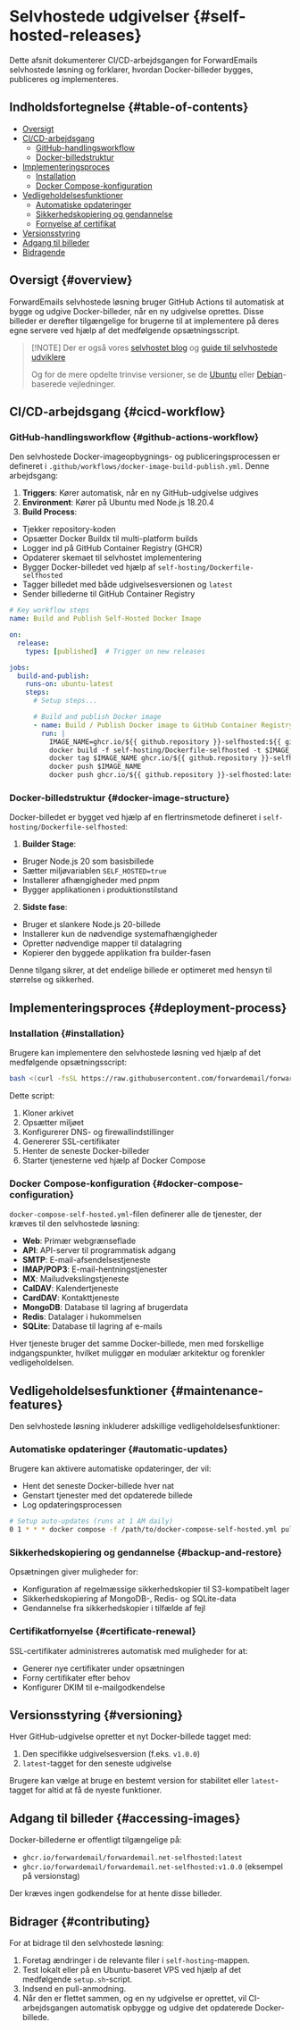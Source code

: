 # Selvhostede udgivelser {#self-hosted-releases}

Dette afsnit dokumenterer CI/CD-arbejdsgangen for ForwardEmails selvhostede løsning og forklarer, hvordan Docker-billeder bygges, publiceres og implementeres.

## Indholdsfortegnelse {#table-of-contents}

* [Oversigt](#overview)
* [CI/CD-arbejdsgang](#cicd-workflow)
  * [GitHub-handlingsworkflow](#github-actions-workflow)
  * [Docker-billedstruktur](#docker-image-structure)
* [Implementeringsproces](#deployment-process)
  * [Installation](#installation)
  * [Docker Compose-konfiguration](#docker-compose-configuration)
* [Vedligeholdelsesfunktioner](#maintenance-features)
  * [Automatiske opdateringer](#automatic-updates)
  * [Sikkerhedskopiering og gendannelse](#backup-and-restore)
  * [Fornyelse af certifikat](#certificate-renewal)
* [Versionsstyring](#versioning)
* [Adgang til billeder](#accessing-images)
* [Bidragende](#contributing)

## Oversigt {#overview}

ForwardEmails selvhostede løsning bruger GitHub Actions til automatisk at bygge og udgive Docker-billeder, når en ny udgivelse oprettes. Disse billeder er derefter tilgængelige for brugerne til at implementere på deres egne servere ved hjælp af det medfølgende opsætningsscript.

> \[!NOTE]
> Der er også vores [selvhostet blog](https://forwardemail.net/blog/docs/self-hosted-solution) og [guide til selvhostede udviklere](https://forwardemail.net/self-hosted)
>
> Og for de mere opdelte trinvise versioner, se de [Ubuntu](https://forwardemail.net/guides/selfhosted-on-ubuntu) eller [Debian](https://forwardemail.net/guides/selfhosted-on-debian)-baserede vejledninger.

## CI/CD-arbejdsgang {#cicd-workflow}

### GitHub-handlingsworkflow {#github-actions-workflow}

Den selvhostede Docker-imageopbygnings- og publiceringsprocessen er defineret i `.github/workflows/docker-image-build-publish.yml`. Denne arbejdsgang:

1. **Triggers**: Kører automatisk, når en ny GitHub-udgivelse udgives
2. **Environment**: Kører på Ubuntu med Node.js 18.20.4
3. **Build Process**:
* Tjekker repository-koden
* Opsætter Docker Buildx til multi-platform builds
* Logger ind på GitHub Container Registry (GHCR)
* Opdaterer skemaet til selvhostet implementering
* Bygger Docker-billedet ved hjælp af `self-hosting/Dockerfile-selfhosted`
* Tagger billedet med både udgivelsesversionen og `latest`
* Sender billederne til GitHub Container Registry

```yaml
# Key workflow steps
name: Build and Publish Self-Hosted Docker Image

on:
  release:
    types: [published]  # Trigger on new releases

jobs:
  build-and-publish:
    runs-on: ubuntu-latest
    steps:
      # Setup steps...

      # Build and publish Docker image
      - name: Build / Publish Docker image to GitHub Container Registry
        run: |
          IMAGE_NAME=ghcr.io/${{ github.repository }}-selfhosted:${{ github.ref_name }}
          docker build -f self-hosting/Dockerfile-selfhosted -t $IMAGE_NAME .
          docker tag $IMAGE_NAME ghcr.io/${{ github.repository }}-selfhosted:latest
          docker push $IMAGE_NAME
          docker push ghcr.io/${{ github.repository }}-selfhosted:latest
```

### Docker-billedstruktur {#docker-image-structure}

Docker-billedet er bygget ved hjælp af en flertrinsmetode defineret i `self-hosting/Dockerfile-selfhosted`:

1. **Builder Stage**:
* Bruger Node.js 20 som basisbillede
* Sætter miljøvariablen `SELF_HOSTED=true`
* Installerer afhængigheder med pnpm
* Bygger applikationen i produktionstilstand

2. **Sidste fase**:
* Bruger et slankere Node.js 20-billede
* Installerer kun de nødvendige systemafhængigheder
* Opretter nødvendige mapper til datalagring
* Kopierer den byggede applikation fra builder-fasen

Denne tilgang sikrer, at det endelige billede er optimeret med hensyn til størrelse og sikkerhed.

## Implementeringsproces {#deployment-process}

### Installation {#installation}

Brugere kan implementere den selvhostede løsning ved hjælp af det medfølgende opsætningsscript:

```bash
bash <(curl -fsSL https://raw.githubusercontent.com/forwardemail/forwardemail.net/refs/heads/master/self-hosting/setup.sh)
```

Dette script:

1. Kloner arkivet
2. Opsætter miljøet
3. Konfigurerer DNS- og firewallindstillinger
4. Genererer SSL-certifikater
5. Henter de seneste Docker-billeder
6. Starter tjenesterne ved hjælp af Docker Compose

### Docker Compose-konfiguration {#docker-compose-configuration}

`docker-compose-self-hosted.yml`-filen definerer alle de tjenester, der kræves til den selvhostede løsning:

* **Web**: Primær webgrænseflade
* **API**: API-server til programmatisk adgang
* **SMTP**: E-mail-afsendelsestjeneste
* **IMAP/POP3**: E-mail-hentningstjenester
* **MX**: Mailudvekslingstjeneste
* **CalDAV**: Kalendertjeneste
* **CardDAV**: Kontakttjeneste
* **MongoDB**: Database til lagring af brugerdata
* **Redis**: Datalager i hukommelsen
* **SQLite**: Database til lagring af e-mails

Hver tjeneste bruger det samme Docker-billede, men med forskellige indgangspunkter, hvilket muliggør en modulær arkitektur og forenkler vedligeholdelsen.

## Vedligeholdelsesfunktioner {#maintenance-features}

Den selvhostede løsning inkluderer adskillige vedligeholdelsesfunktioner:

### Automatiske opdateringer {#automatic-updates}

Brugere kan aktivere automatiske opdateringer, der vil:

* Hent det seneste Docker-billede hver nat
* Genstart tjenester med det opdaterede billede
* Log opdateringsprocessen

```bash
# Setup auto-updates (runs at 1 AM daily)
0 1 * * * docker compose -f /path/to/docker-compose-self-hosted.yml pull && docker compose -f /path/to/docker-compose-self-hosted.yml up -d >> /var/log/autoupdate.log 2>&1
```

### Sikkerhedskopiering og gendannelse {#backup-and-restore}

Opsætningen giver muligheder for:

* Konfiguration af regelmæssige sikkerhedskopier til S3-kompatibelt lager
* Sikkerhedskopiering af MongoDB-, Redis- og SQLite-data
* Gendannelse fra sikkerhedskopier i tilfælde af fejl

### Certifikatfornyelse {#certificate-renewal}

SSL-certifikater administreres automatisk med muligheder for at:

* Generer nye certifikater under opsætningen
* Forny certifikater efter behov
* Konfigurer DKIM til e-mailgodkendelse

## Versionsstyring {#versioning}

Hver GitHub-udgivelse opretter et nyt Docker-billede tagget med:

1. Den specifikke udgivelsesversion (f.eks. `v1.0.0`)
2. `latest`-tagget for den seneste udgivelse

Brugere kan vælge at bruge en bestemt version for stabilitet eller `latest`-tagget for altid at få de nyeste funktioner.

## Adgang til billeder {#accessing-images}

Docker-billederne er offentligt tilgængelige på:

* `ghcr.io/forwardemail/forwardemail.net-selfhosted:latest`
* `ghcr.io/forwardemail/forwardemail.net-selfhosted:v1.0.0` (eksempel på versionstag)

Der kræves ingen godkendelse for at hente disse billeder.

## Bidrager {#contributing}

For at bidrage til den selvhostede løsning:

1. Foretag ændringer i de relevante filer i `self-hosting`-mappen.
2. Test lokalt eller på en Ubuntu-baseret VPS ved hjælp af det medfølgende `setup.sh`-script.
3. Indsend en pull-anmodning.
4. Når den er flettet sammen, og en ny udgivelse er oprettet, vil CI-arbejdsgangen automatisk opbygge og udgive det opdaterede Docker-billede.